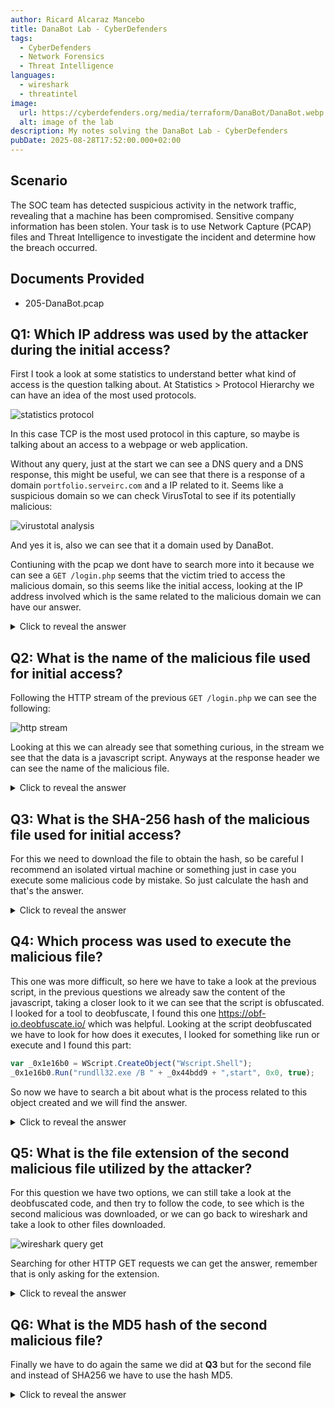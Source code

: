 ```yaml
---
author: Ricard Alcaraz Mancebo
title: DanaBot Lab - CyberDefenders
tags:
  - CyberDefenders
  - Network Forensics
  - Threat Intelligence
languages:
  - wireshark
  - threatintel
image:
  url: https://cyberdefenders.org/media/terraform/DanaBot/DanaBot.webp
  alt: image of the lab
description: My notes solving the DanaBot Lab - CyberDefenders
pubDate: 2025-08-28T17:52:00.000+02:00
---
```

## Scenario
The SOC team has detected suspicious activity in the network traffic, revealing that a machine has been compromised. Sensitive company information has been stolen. Your task is to use Network Capture (PCAP) files and Threat Intelligence to investigate the incident and determine how the breach occurred.

## Documents Provided
- 205-DanaBot.pcap

## Q1: Which IP address was used by the attacker during the initial access?

First I took a look at some statistics to understand better what kind of access is the question talking about. At Statistics > Protocol Hierarchy we can have an idea of the most used protocols.

![statistics protocol](/images/danabot/q1-1.webp)

In this case TCP is the most used protocol in this capture, so maybe is talking about an access to a webpage or web application.

Without any query, just at the start we can see a DNS query and a DNS response, this might be useful, we can see that there is a response of a domain `portfolio.serveirc.com` and a IP related to it. Seems like a suspicious domain so we can check VirusTotal to see if its potentially malicious:

![virustotal analysis](/images/danabot/q1-2.webp)

And yes it is, also we can see that it a domain used by DanaBot.

Contiuning with the pcap we dont have to search more into it because we can see a `GET /login.php` seems that the victim tried to access the malicious domain, so this seems like the initial access, looking at the IP address involved which is the same related to the malicious domain we can have our answer.

<details>
  <summary>Click to reveal the answer</summary>
  <div>
    62.173.142.148
  </div>
</details>

## Q2: What is the name of the malicious file used for initial access?

Following the HTTP stream of the previous `GET /login.php` we can see the following:

![http stream](/images/danabot/q2.webp)

Looking at this we can already see that something curious, in the stream we see that the data is a javascript script. Anyways at the response header we can see the name of the malicious file.


<details>
  <summary>Click to reveal the answer</summary>
  <div>
    allegato_708.js
  </div>
</details>

## Q3: What is the SHA-256 hash of the malicious file used for initial access?

For this we need to download the file to obtain the hash, so be careful I recommend an isolated virtual machine or something just in case you execute some malicious code by mistake. So just calculate the hash and that's the answer.

<details>
  <summary>Click to reveal the answer</summary>
  <div>
    847b4ad90b1daba2d9117a8e05776f3f902dda593fb1252289538acf476c4268
  </div>
</details>

## Q4: Which process was used to execute the malicious file?

This one was more difficult, so here we have to take a look at the previous script, in the previous questions we already saw the content of the javascript, taking a closer look to it we can see that the script is obfuscated. I looked for a tool to deobfuscate, I found this one https://obf-io.deobfuscate.io/ which was helpful. 
Looking at the script deobfuscated we have to look for how does it executes, I looked for something like run or execute and I found this part:
```javascript
var _0x1e16b0 = WScript.CreateObject("Wscript.Shell");
_0x1e16b0.Run("rundll32.exe /B " + _0x44bdd9 + ",start", 0x0, true);
```
So now we have to search a bit about what is the process related to this object created and we will find the answer.

<details>
  <summary>Click to reveal the answer</summary>
  <div>
    wscript.exe
  </div>
</details>


## Q5: What is the file extension of the second malicious file utilized by the attacker?

For this question we have two options, we can still take a look at the deobfuscated code, and then try to follow the code, to see which is the second malicious was downloaded, or we can go back to wireshark and take a look to other files downloaded.

![wireshark query get](/images/danabot/q5.webp)

Searching for other HTTP GET requests we can get the answer, remember that is only asking for the extension.


<details>
  <summary>Click to reveal the answer</summary>
  <div>
    .dll
  </div>
</details>


## Q6: What is the MD5 hash of the second malicious file?

Finally we have to do again the same we did at **Q3** but for the second file and instead of SHA256 we have to use the hash MD5.


<details>
  <summary>Click to reveal the answer</summary>
  <div>
    e758e07113016aca55d9eda2b0ffeebe
  </div>
</details>
